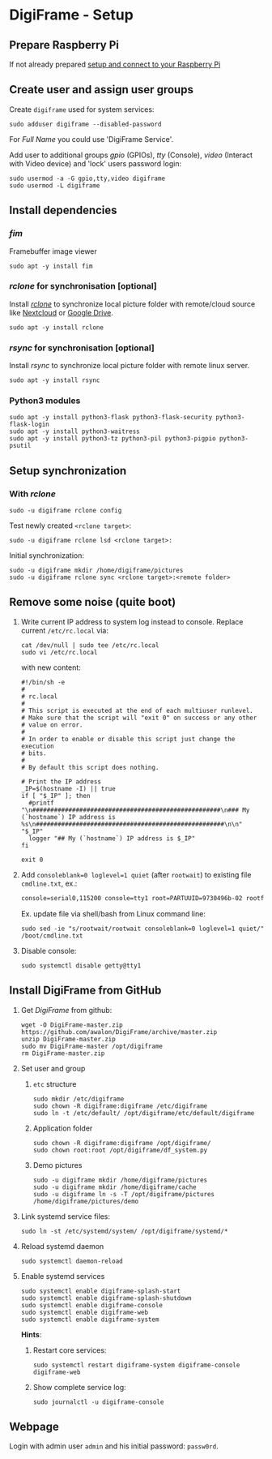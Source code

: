 # DigiFrame - Setup

## Prepare Raspberry Pi
If not already prepared [setup and connect to your Raspberry Pi](README-RPI.MD)

## Create user and assign user groups
Create `digiframe` used for system services:
```shell
sudo adduser digiframe --disabled-password
```
For *Full Name* you could use 'DigiFrame Service'. 

Add user to additional groups *gpio* (GPIOs), *tty* (Console), *video* (Interact with Video device) and 
'lock' users password login:

```shell
sudo usermod -a -G gpio,tty,video digiframe
sudo usermod -L digiframe
```

## Install dependencies

### *fim*

Framebuffer image viewer

```shell
sudo apt -y install fim
``` 

### *rclone* for synchronisation [optional]

Install [*rclone*](https://rclone.org/) to synchronize local picture folder with remote/cloud source 
like [Nextcloud](https://nextcloud.com/) or [Google Drive](https://drive.google.com/). 

```shell
sudo apt -y install rclone
```

### *rsync* for synchronisation [optional]

Install *rsync* to synchronize local picture folder with remote linux server.

```shell
sudo apt -y install rsync
```

### Python3 modules

```shell
sudo apt -y install python3-flask python3-flask-security python3-flask-login
sudo apt -y install python3-waitress
sudo apt -y install python3-tz python3-pil python3-pigpio python3-psutil
```

## Setup synchronization

### With *rclone*

```shell
sudo -u digiframe rclone config
```

Test newly created `<rclone target>`:

```shell
sudo -u digiframe rclone lsd <rclone target>:
```

Initial synchronization:

```shell
sudo -u digiframe mkdir /home/digiframe/pictures
sudo -u digiframe rclone sync <rclone target>:<remote folder>
```

## Remove some noise (quite boot)

1. Write current IP address to system log instead to console. Replace current `/etc/rc.local` via:
    ```shell
    cat /dev/null | sudo tee /etc/rc.local
    sudo vi /etc/rc.local
    ```
    
    with new content:
    
    ```shell
    #!/bin/sh -e
    #
    # rc.local
    #
    # This script is executed at the end of each multiuser runlevel.
    # Make sure that the script will "exit 0" on success or any other
    # value on error.
    #
    # In order to enable or disable this script just change the execution
    # bits.
    #
    # By default this script does nothing.
    
    # Print the IP address
    _IP=$(hostname -I) || true
    if [ "$_IP" ]; then
      #printf "\n####################################################\n### My (`hostname`) IP address is %s\n####################################################\n\n"  "$_IP"
      logger "## My (`hostname`) IP address is $_IP"
    fi
    
    exit 0
    ```

2. Add `consoleblank=0 loglevel=1 quiet` (after `rootwait`) to existing file `cmdline.txt`, ex.:
   
   ```txt
   console=serial0,115200 console=tty1 root=PARTUUID=9730496b-02 rootfstype=ext4 elevator=deadline fsck.repair=yes rootwait consoleblank=0 loglevel=1 quiet
   ```

   Ex. update file via shell/bash from Linux command line:

   ```shell
   sudo sed -ie "s/rootwait/rootwait consoleblank=0 loglevel=1 quiet/" /boot/cmdline.txt
   ```
   
3. Disable console:
   
    ```shell
    sudo systemctl disable getty@tty1
    ```
   
## Install DigiFrame from GitHub

1. Get *DigiFrame* from github:
    ```shell
    wget -O DigiFrame-master.zip https://github.com/awalon/DigiFrame/archive/master.zip
    unzip DigiFrame-master.zip
    sudo mv DigiFrame-master /opt/digiframe
    rm DigiFrame-master.zip
    ```

2. Set user and group
   1. `etc` structure
      ```shell
      sudo mkdir /etc/digiframe
      sudo chown -R digiframe:digiframe /etc/digiframe
      sudo ln -t /etc/default/ /opt/digiframe/etc/default/digiframe
      ```
      
   2. Application folder
       ```shell
       sudo chown -R digiframe:digiframe /opt/digiframe/
       sudo chown root:root /opt/digiframe/df_system.py
       ```
   
   3. Demo pictures 
      ```shell
      sudo -u digiframe mkdir /home/digiframe/pictures
      sudo -u digiframe mkdir /home/digiframe/cache
      sudo -u digiframe ln -s -T /opt/digiframe/pictures /home/digiframe/pictures/demo
      ```
   
3. Link systemd service files:

    ```shell
    sudo ln -st /etc/systemd/system/ /opt/digiframe/systemd/*
    ```
   
4. Reload systemd daemon

    ```shell
    sudo systemctl daemon-reload
    ```
5. Enable systemd services

   ```shell
   sudo systemctl enable digiframe-splash-start
   sudo systemctl enable digiframe-splash-shutdown
   sudo systemctl enable digiframe-console
   sudo systemctl enable digiframe-web
   sudo systemctl enable digiframe-system
   ```
   
   **Hints**:
   
   1. Restart core services:
      
      ```shell
      sudo systemctl restart digiframe-system digiframe-console digiframe-web
      ```
      
   2. Show complete service log:
      
      ```shell
      sudo journalctl -u digiframe-console
      ```
      
## Webpage

Login with admin user `admin` and his initial password: `passw0rd`.

